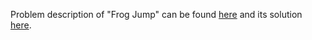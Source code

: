 Problem description of "Frog Jump" can be found [here](https://leetcode.com/problems/frog-jump/) and its solution [here](https://github.com/aurimas13/LeetCode-HR-MAANG/blob/main/LeetCode/Python%20Solutions/Frog%20Jump/jump.py).